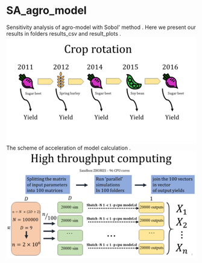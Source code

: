 # SA_agro_model
Sensitivity analysis of agro-model with Sobol' method . 
Here we present our results in folders results_csv and result_plots . 
![Scheme_of_crop_rotation](https://github.com/mishagrol/SA_agro_model/blob/master/Crop_rotaion.png)
The scheme of acceleration of model calculation . 
![Scheme_of_crop_rotation](https://github.com/mishagrol/SA_agro_model/blob/master/HPC_crop_rotation.png)
